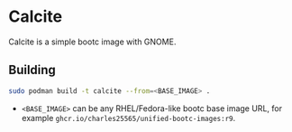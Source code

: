 # Calcite

Calcite is a simple bootc image with GNOME.

## Building

```bash
sudo podman build -t calcite --from=<BASE_IMAGE> .
```

- `<BASE_IMAGE>` can be any RHEL/Fedora-like bootc base image URL, for example `ghcr.io/charles25565/unified-bootc-images:r9`.